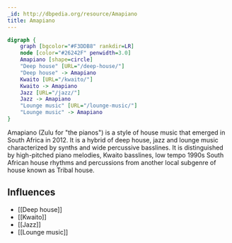 ```yaml
---
_id: http://dbpedia.org/resource/Amapiano
title: Amapiano
---
```


```dot
digraph {
	graph [bgcolor="#F3DDB8" rankdir=LR]
	node [color="#26242F" penwidth=3.0]
	Amapiano [shape=circle]
	"Deep house" [URL="/deep-house/"]
	"Deep house" -> Amapiano
	Kwaito [URL="/kwaito/"]
	Kwaito -> Amapiano
	Jazz [URL="/jazz/"]
	Jazz -> Amapiano
	"Lounge music" [URL="/lounge-music/"]
	"Lounge music" -> Amapiano
}
```

Amapiano (Zulu for "the pianos") is a style of house music that emerged in South Africa in 2012. It is a hybrid of deep house, jazz and lounge music characterized by synths and wide percussive basslines. It is distinguished by high-pitched piano melodies, Kwaito basslines, low tempo 1990s South African house rhythms and percussions from another local subgenre of house known as Tribal house.

## Influences

- [[Deep house]]
- [[Kwaito]]
- [[Jazz]]
- [[Lounge music]]
